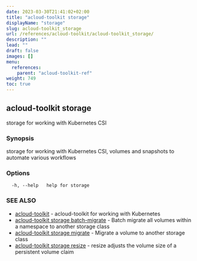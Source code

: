 ```yaml
---
date: 2023-03-30T21:41:02+02:00
title: "acloud-toolkit storage"
displayName: "storage"
slug: acloud-toolkit_storage
url: /references/acloud-toolkit/acloud-toolkit_storage/
description: ""
lead: ""
draft: false
images: []
menu:
  references:
    parent: "acloud-toolkit-ref"
weight: 749
toc: true
---
```

## acloud-toolkit storage

storage for working with Kubernetes CSI

### Synopsis

storage for working with Kubernetes CSI, volumes and snapshots to automate various workflows

### Options

```
  -h, --help   help for storage
```

### SEE ALSO

* [acloud-toolkit](/references/acloud-toolkit/acloud-toolkit/)	 - acloud-toolkit for working with Kubernetes
* [acloud-toolkit storage batch-migrate](/references/acloud-toolkit/acloud-toolkit_storage_batch-migrate/)	 - Batch migrate all volumes within a namespace to another storage class
* [acloud-toolkit storage migrate](/references/acloud-toolkit/acloud-toolkit_storage_migrate/)	 - Migrate a volume to another storage class
* [acloud-toolkit storage resize](/references/acloud-toolkit/acloud-toolkit_storage_resize/)	 - resize adjusts the volume size of a persistent volume claim

